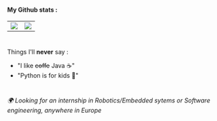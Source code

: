 #### My Github stats :
<table style="border:0px solid black;">
  <tr style="border:0px;">
    <td style="border:0px;">
      <a href="https://github.com/Madour">
        <img align="center" src="https://github-readme-stats.vercel.app/api?username=Madour&theme=vue&show_icons=true&count_private=true&hide_title=true&line_height=25&hide_border=true" />
      </a>
    </td>
    <td>
      <img align="center" src="https://github-readme-stats.vercel.app/api/top-langs/?username=Madour&theme=vue&layout=compact&langs_count=4&hide_border=true" />
    </td>
  </tr>
</table>

#

Things I'll **never** say :
 - "I like ~~coffe~~ Java :coffee:"
 - "Python is for kids :snake:"
 
#
 
###### 🌍 Looking for an internship in Robotics/Embedded sytems or Software engineering, anywhere in Europe

<!--
**Madour/Madour** is a ✨ _special_ ✨ repository because its `README.md` (this file) appears on your GitHub profile.
Here are some ideas to get you started:
- 🔭 I’m currently working on ...
- 🌱 I’m currently learning ...
- 👯 I’m looking to collaborate on ...
- 🤔 I’m looking for help with ...
- 💬 Ask me about ...
- 📫 How to reach me: ...
- 😄 Pronouns: ...
- ⚡ Fun fact: ...
-->
